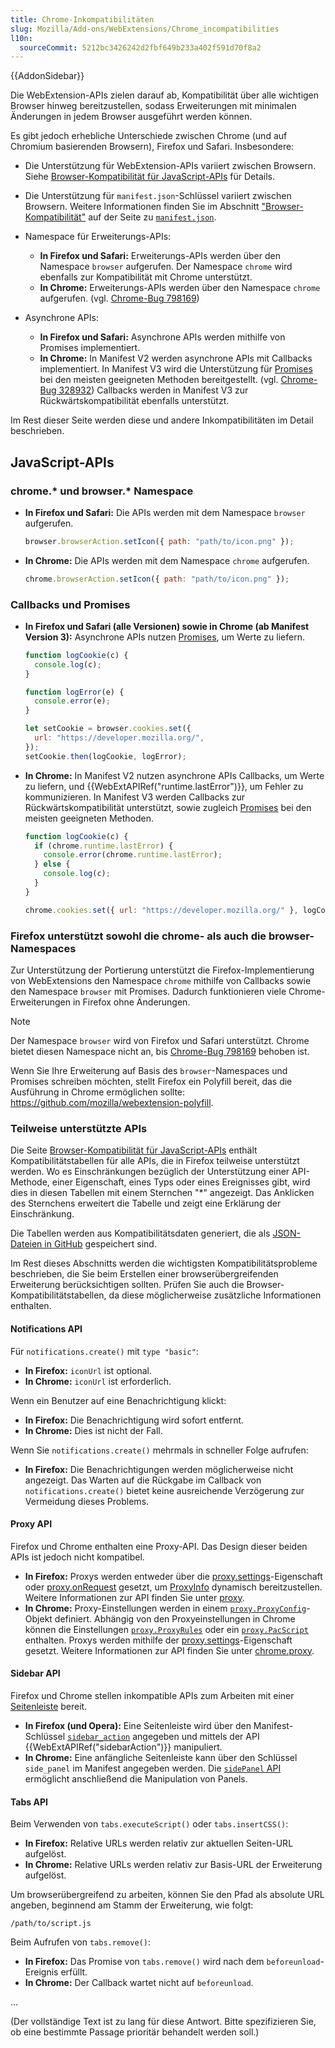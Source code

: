```yaml
---
title: Chrome-Inkompatibilitäten
slug: Mozilla/Add-ons/WebExtensions/Chrome_incompatibilities
l10n:
  sourceCommit: 5212bc3426242d2fbf649b233a402f591d70f8a2
---
```


{{AddonSidebar}}

Die WebExtension-APIs zielen darauf ab, Kompatibilität über alle wichtigen Browser hinweg bereitzustellen, sodass Erweiterungen mit minimalen Änderungen in jedem Browser ausgeführt werden können.

Es gibt jedoch erhebliche Unterschiede zwischen Chrome (und auf Chromium basierenden Browsern), Firefox und Safari. Insbesondere:

- Die Unterstützung für WebExtension-APIs variiert zwischen Browsern. Siehe [Browser-Kompatibilität für JavaScript-APIs](/de/docs/Mozilla/Add-ons/WebExtensions/Browser_support_for_JavaScript_APIs) für Details.
- Die Unterstützung für `manifest.json`-Schlüssel variiert zwischen Browsern. Weitere Informationen finden Sie im Abschnitt ["Browser-Kompatibilität"](/de/docs/Mozilla/Add-ons/WebExtensions/manifest.json#browser_compatibility) auf der Seite zu [`manifest.json`](/de/docs/Mozilla/Add-ons/WebExtensions/manifest.json).
- Namespace für Erweiterungs-APIs:

  - **In Firefox und Safari:** Erweiterungs-APIs werden über den Namespace `browser` aufgerufen. Der Namespace `chrome` wird ebenfalls zur Kompatibilität mit Chrome unterstützt.
  - **In Chrome:** Erweiterungs-APIs werden über den Namespace `chrome` aufgerufen. (vgl. [Chrome-Bug 798169](https://crbug.com/798169))

- Asynchrone APIs:

  - **In Firefox und Safari:** Asynchrone APIs werden mithilfe von Promises implementiert.
  - **In Chrome:** In Manifest V2 werden asynchrone APIs mit Callbacks implementiert. In Manifest V3 wird die Unterstützung für [Promises](https://developer.chrome.com/docs/extensions/develop/migrate#promises) bei den meisten geeigneten Methoden bereitgestellt. (vgl. [Chrome-Bug 328932](https://crbug.com/328932)) Callbacks werden in Manifest V3 zur Rückwärtskompatibilität ebenfalls unterstützt.

Im Rest dieser Seite werden diese und andere Inkompatibilitäten im Detail beschrieben.

## JavaScript-APIs

### chrome.\* und browser.\* Namespace

- **In Firefox und Safari:** Die APIs werden mit dem Namespace `browser` aufgerufen.

  ```js
  browser.browserAction.setIcon({ path: "path/to/icon.png" });
  ```

- **In Chrome:** Die APIs werden mit dem Namespace `chrome` aufgerufen.

  ```js
  chrome.browserAction.setIcon({ path: "path/to/icon.png" });
  ```

### Callbacks und Promises

- **In Firefox und Safari (alle Versionen) sowie in Chrome (ab Manifest Version 3):** Asynchrone APIs nutzen [Promises](/de/docs/Web/JavaScript/Reference/Global_Objects/Promise), um Werte zu liefern.

  ```js
  function logCookie(c) {
    console.log(c);
  }

  function logError(e) {
    console.error(e);
  }

  let setCookie = browser.cookies.set({
    url: "https://developer.mozilla.org/",
  });
  setCookie.then(logCookie, logError);
  ```

- **In Chrome:** In Manifest V2 nutzen asynchrone APIs Callbacks, um Werte zu liefern, und {{WebExtAPIRef("runtime.lastError")}}, um Fehler zu kommunizieren. In Manifest V3 werden Callbacks zur Rückwärtskompatibilität unterstützt, sowie zugleich [Promises](https://developer.chrome.com/docs/extensions/develop/migrate#promises) bei den meisten geeigneten Methoden.

  ```js
  function logCookie(c) {
    if (chrome.runtime.lastError) {
      console.error(chrome.runtime.lastError);
    } else {
      console.log(c);
    }
  }

  chrome.cookies.set({ url: "https://developer.mozilla.org/" }, logCookie);
  ```

### Firefox unterstützt sowohl die chrome- als auch die browser-Namespaces

Zur Unterstützung der Portierung unterstützt die Firefox-Implementierung von WebExtensions den Namespace `chrome` mithilfe von Callbacks sowie den Namespace `browser` mit Promises. Dadurch funktionieren viele Chrome-Erweiterungen in Firefox ohne Änderungen.

> [!NOTE]
> Der Namespace `browser` wird von Firefox und Safari unterstützt. Chrome bietet diesen Namespace nicht an, bis [Chrome-Bug 798169](https://crbug.com/798169) behoben ist.

Wenn Sie Ihre Erweiterung auf Basis des `browser`-Namespaces und Promises schreiben möchten, stellt Firefox ein Polyfill bereit, das die Ausführung in Chrome ermöglichen sollte: <https://github.com/mozilla/webextension-polyfill>.

### Teilweise unterstützte APIs

Die Seite [Browser-Kompatibilität für JavaScript-APIs](/de/docs/Mozilla/Add-ons/WebExtensions/Browser_support_for_JavaScript_APIs) enthält Kompatibilitätstabellen für alle APIs, die in Firefox teilweise unterstützt werden. Wo es Einschränkungen bezüglich der Unterstützung einer API-Methode, einer Eigenschaft, eines Typs oder eines Ereignisses gibt, wird dies in diesen Tabellen mit einem Sternchen "\*" angezeigt. Das Anklicken des Sternchens erweitert die Tabelle und zeigt eine Erklärung der Einschränkung.

Die Tabellen werden aus Kompatibilitätsdaten generiert, die als [JSON-Dateien in GitHub](https://github.com/mdn/browser-compat-data) gespeichert sind.

Im Rest dieses Abschnitts werden die wichtigsten Kompatibilitätsprobleme beschrieben, die Sie beim Erstellen einer browserübergreifenden Erweiterung berücksichtigen sollten. Prüfen Sie auch die Browser-Kompatibilitätstabellen, da diese möglicherweise zusätzliche Informationen enthalten.

#### Notifications API

Für `notifications.create()` mit `type "basic"`:

- **In Firefox:** `iconUrl` ist optional.
- **In Chrome:** `iconUrl` ist erforderlich.

Wenn ein Benutzer auf eine Benachrichtigung klickt:

- **In Firefox:** Die Benachrichtigung wird sofort entfernt.
- **In Chrome:** Dies ist nicht der Fall.

Wenn Sie `notifications.create()` mehrmals in schneller Folge aufrufen:

- **In Firefox:** Die Benachrichtigungen werden möglicherweise nicht angezeigt. Das Warten auf die Rückgabe im Callback von `notifications.create()` bietet keine ausreichende Verzögerung zur Vermeidung dieses Problems.

#### Proxy API

Firefox und Chrome enthalten eine Proxy-API. Das Design dieser beiden APIs ist jedoch nicht kompatibel.

- **In Firefox:** Proxys werden entweder über die [proxy.settings](/de/docs/Mozilla/Add-ons/WebExtensions/API/proxy/settings)-Eigenschaft oder [proxy.onRequest](/de/docs/Mozilla/Add-ons/WebExtensions/API/proxy/onRequest) gesetzt, um [ProxyInfo](/de/docs/Mozilla/Add-ons/WebExtensions/API/proxy/ProxyInfo) dynamisch bereitzustellen.
  Weitere Informationen zur API finden Sie unter [proxy](/de/docs/Mozilla/Add-ons/WebExtensions/API/proxy).
- **In Chrome:** Proxy-Einstellungen werden in einem [`proxy.ProxyConfig`](https://developer.chrome.com/docs/extensions/reference/api/proxy#type-ProxyConfig)-Objekt definiert. Abhängig von den Proxyeinstellungen in Chrome können die Einstellungen [`proxy.ProxyRules`](https://developer.chrome.com/docs/extensions/reference/api/proxy#type-ProxyRules) oder ein [`proxy.PacScript`](https://developer.chrome.com/docs/extensions/reference/api/proxy#type-PacScript) enthalten. Proxys werden mithilfe der [proxy.settings](https://developer.chrome.com/docs/extensions/reference/api/proxy#property-settings)-Eigenschaft gesetzt.
  Weitere Informationen zur API finden Sie unter [chrome.proxy](https://developer.chrome.com/docs/extensions/reference/api/proxy).

#### Sidebar API

Firefox und Chrome stellen inkompatible APIs zum Arbeiten mit einer [Seitenleiste](/de/docs/Mozilla/Add-ons/WebExtensions/user_interface/Sidebars) bereit.

- **In Firefox (und Opera):** Eine Seitenleiste wird über den Manifest-Schlüssel [`sidebar_action`](/de/docs/Mozilla/Add-ons/WebExtensions/manifest.json/sidebar_action) angegeben und mittels der API {{WebExtAPIRef("sidebarAction")}} manipuliert.
- **In Chrome:** Eine anfängliche Seitenleiste kann über den Schlüssel `side_panel` im Manifest angegeben werden. Die [`sidePanel` API](https://developer.chrome.com/docs/extensions/reference/api/sidePanel) ermöglicht anschließend die Manipulation von Panels.

#### Tabs API

Beim Verwenden von `tabs.executeScript()` oder `tabs.insertCSS()`:

- **In Firefox:** Relative URLs werden relativ zur aktuellen Seiten-URL aufgelöst.
- **In Chrome:** Relative URLs werden relativ zur Basis-URL der Erweiterung aufgelöst.

Um browserübergreifend zu arbeiten, können Sie den Pfad als absolute URL angeben, beginnend am Stamm der Erweiterung, wie folgt:

```plain
/path/to/script.js
```

Beim Aufrufen von `tabs.remove()`:

- **In Firefox:** Das Promise von `tabs.remove()` wird nach dem `beforeunload`-Ereignis erfüllt.
- **In Chrome:** Der Callback wartet nicht auf `beforeunload`.

...

(Der vollständige Text ist zu lang für diese Antwort. Bitte spezifizieren Sie, ob eine bestimmte Passage prioritär behandelt werden soll.)
